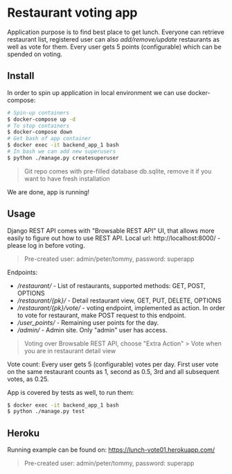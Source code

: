 # Restaurant voting app

Application purpose is to find best place to get lunch. Everyone can retrieve restaurant list, registered user can also
*add/remove/update* restaurants as well as vote for them. Every user gets 5 points (configurable) which can be spended
on voting.

## Install

In order to spin up application in local environment we can use docker-compose:

```bash
# Spin-up containers
$ docker-compose up -d
# To stop containers
$ docker-compose down
# Get bash of app container
$ docker exec -it backend_app_1 bash
# In bash we can add new superusers
$ python ./manage.py createsuperuser
```

> Git repo comes with pre-filled database db.sqlite, remove it if you want to have fresh installation

We are done, app is running!

## Usage

Django REST API comes with "Browsable REST API" UI, that allows more easily to figure out how to use REST API. Local
url: http://localhost:8000/ - please log in before voting.

> Pre-created user: admin/peter/tommy, password: superapp

Endpoints:

- */restaurant/* - List of restaurants, supported methods: GET, POST, OPTIONS
- */restaurant/{pk}/* - Detail restaurant view, GET, PUT, DELETE, OPTIONS
- */restaurant/{pk}/vote/* - voting endpoint, implemented as action. In order to vote for restaurant, make POST request
  to this endpoint.
- */user_points/* - Remaining user points for the day.
- */admin/* - Admin site. Only "admin" user has access.

> Voting over Browsable REST API, choose "Extra Action" > Vote when you are in restaurant detail view

Vote count: Every user gets 5 (configurable) votes per day. First user vote on the same restaurant counts as 1, second
as 0.5, 3rd and all subsequent votes, as 0.25.

App is covered by tests as well, to run them:
```bash
$ docker exec -it backend_app_1 bash
$ python ./manage.py test
```

## Heroku

Running example can be found on: https://lunch-vote01.herokuapp.com/
> Pre-created user: admin/peter/tommy, password: superapp
